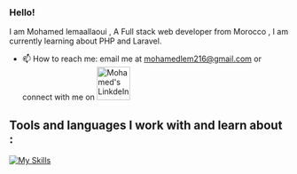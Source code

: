### Hello!
I am Mohamed lemaallaoui , A  Full stack web developer from Morocco , I am currently learning about PHP and Laravel.

- 📫 How to reach me: email me at mohamedlem216@gmail.com or connect with me on <a href="https://www.linkedin.com/in/mohamed-lemaallaoui-16b983169/" target="_blank">
  <img  alt="Mohamed's LinkdeIn" width="60px" src="https://raw.githubusercontent.com/get-icon/geticon/master/icons/linkedin.svg" />
</a>

## Tools and languages I work with and learn about : 
[![My Skills](https://skillicons.dev/icons?i=php,ts,laravel,react,mysql,github)](https://skillicons.dev)
